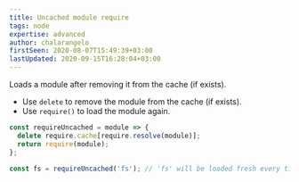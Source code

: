 ```yaml
---
title: Uncached module require
tags: node
expertise: advanced
author: chalarangelo
firstSeen: 2020-08-07T15:49:39+03:00
lastUpdated: 2020-09-15T16:28:04+03:00
---
```


Loads a module after removing it from the cache (if exists).

- Use `delete` to remove the module from the cache (if exists).
- Use `require()` to load the module again.

```js
const requireUncached = module => {
  delete require.cache[require.resolve(module)];
  return require(module);
};
```

```js
const fs = requireUncached('fs'); // 'fs' will be loaded fresh every time
```
